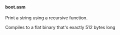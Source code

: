 #### boot.asm

Print a string using a recursive function.

Compiles to a flat binary that's exactly 512 bytes long
